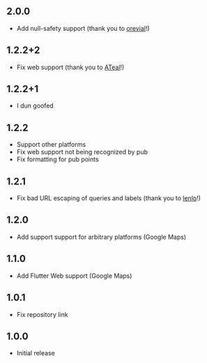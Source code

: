 ## 2.0.0

* Add null-safety support (thank you to [orevial](https://github.com/orevial)!)

## 1.2.2+2

* Fix web support (thank you to [ATeal](https://github.com/ATeal)!)

## 1.2.2+1

* I dun goofed

## 1.2.2

* Support other platforms
* Fix web support not being recognized by pub
* Fix formatting for pub points

## 1.2.1

* Fix bad URL escaping of queries and labels (thank you to [lenlo](https://github.com/lenlo)!)

## 1.2.0

* Add support support for arbitrary platforms (Google Maps)

## 1.1.0

* Add Flutter Web support (Google Maps)

## 1.0.1

* Fix repository link

## 1.0.0

* Initial release
